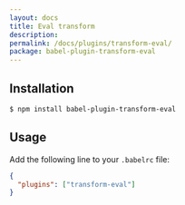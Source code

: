 ```yaml
---
layout: docs
title: Eval transform
description:
permalink: /docs/plugins/transform-eval/
package: babel-plugin-transform-eval
---
```


## Installation

```sh
$ npm install babel-plugin-transform-eval
```

## Usage

Add the following line to your `.babelrc` file:

```json
{
  "plugins": ["transform-eval"]
}
```
